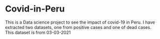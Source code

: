 # Covid-in-Peru
This is a Data science project to see the impact of covid-19 in Peru. I have extracted two datasets, one from positive cases and one of dead cases. This dataset is from 03-03-2021

